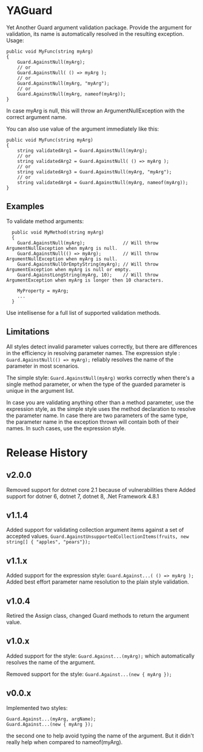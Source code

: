 
# YAGuard

Yet Another Guard argument validation package.
Provide the argument for validation, its name is automatically resolved in the resulting exception.
Usage:
```
public void MyFunc(string myArg)
{
    Guard.AgainstNull(myArg);
    // or
    Guard.AgainstNull( () => myArg );
    // or
    Guard.AgainstNull(myArg, "myArg");
    // or
    Guard.AgainstNull(myArg, nameof(myArg));
}
```
In case myArg is null, this will throw an ArgumentNullException with the correct argument name.

You can also use value of the argument immediately like this:
```
public void MyFunc(string myArg)
{
    string validatedArg1 = Guard.AgainstNull(myArg);
    // or
    string validatedArg2 = Guard.AgainstNull( () => myArg );
    // or
    string validatedArg3 = Guard.AgainstNull(myArg, "myArg");
    // or
    string validatedArg4 = Guard.AgainstNull(myArg, nameof(myArg));
}
```
## Examples
To validate method arguments:
```
  public void MyMethod(string myArg)
  {
    Guard.AgainstNull(myArg);              // Will throw ArgumentNullException when myArg is null.
    Guard.AgainstNull(() => myArg);        // Will throw ArgumentNullException when myArg is null.
    Guard.AgainstNullOrEmptyString(myArg); // Will throw ArgumentException when myArg is null or empty.
    Guard.AgainstLongString(myArg, 10);    // Will throw ArgumentException when myArg is longer then 10 characters.
    
    MyProperty = myArg;
    ...
  }
```
Use intellisense for a full list of supported validation methods.

## Limitations
All styles detect invalid parameter values correctly, but there are differences in the efficiency in resolving parameter names.
The expression style : `Guard.AgainstNull(() => myArg);` reliably resolves the name of the parameter in most scenarios.

The simple style: `Guard.AgainstNull(myArg)` works correctly when there's a single method parameter, or when the type of the guarded parameter is unique in the argument list.

In case you are validating anything other than a method parameter, use the expression style, as the simple style uses the method declaration to resolve the parameter name.
In case there are two parameters of the same type, the parameter name in the exception thrown will contain both of their names.
In such cases, use the expression style.


# Release History
## v2.0.0
Removed support for dotnet core 2.1 because of vulnerabilities there
Added support for dotner 6, dotnet 7, dotnet 8, .Net Framework 4.8.1

## v1.1.4
Added support for validating collection argument items against a set of accepted values.
    `Guard.AgainstUnsupportedCollectionItems(fruits, new string[] { "apples", "pears"});`

## v1.1.x
Added support for the expression style: `Guard.Against...( () => myArg );`
Added best effort parameter name resolution to the plain style validation.

## v1.0.4
Retired the Assign class, changed Guard methods to return the argument value.

## v1.0.x
Added support for the style:  `Guard.Against...(myArg);` which automatically resolves the name of the argument.

Removed support for the style: `Guard.Against...(new { myArg });`

## v0.0.x
Implemented two styles:
```
Guard.Against...(myArg, argName);
Guard.Against...(new { myArg });
```
the second one to help avoid typing the name of the argument. But it didn't really help when compared to nameof(myArg).
